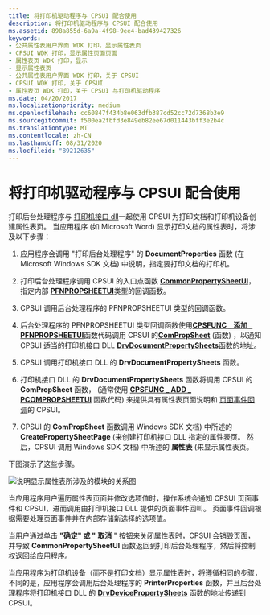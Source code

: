 ```yaml
---
title: 将打印机驱动程序与 CPSUI 配合使用
description: 将打印机驱动程序与 CPSUI 配合使用
ms.assetid: 898a855d-6a9a-4f98-9ee4-bad439427326
keywords:
- 公共属性表用户界面 WDK 打印，显示属性表页
- CPSUI WDK 打印，显示属性页面页面
- 属性表页 WDK 打印，显示
- 显示属性表页
- 公共属性表用户界面 WDK 打印，关于 CPSUI
- CPSUI WDK 打印，关于 CPSUI
- 属性表页 WDK 打印，关于 CPSUI 与打印机驱动程序
ms.date: 04/20/2017
ms.localizationpriority: medium
ms.openlocfilehash: cc60847f434b8e063dfb387cd52cc72d7368b3e9
ms.sourcegitcommit: f500ea2fbfd3e849eb82ee67d011443bff3e2b4c
ms.translationtype: MT
ms.contentlocale: zh-CN
ms.lasthandoff: 08/31/2020
ms.locfileid: "89212635"
---
```

# <a name="using-cpsui-with-printer-drivers"></a>将打印机驱动程序与 CPSUI 配合使用





打印后台处理程序与 [打印机接口 dll](printer-interface-dll.md)一起使用 CPSUI 为打印文档和打印机设备创建属性表页。 当应用程序 (如 Microsoft Word) 显示打印文档的属性表时，将涉及以下步骤：

1.  应用程序会调用 "打印后台处理程序" 的 **DocumentProperties** 函数 (在 Microsoft Windows SDK 文档) 中说明，指定要打印文档的打印机。

2.  打印后台处理程序调用 CPSUI 的入口点函数 [**CommonPropertySheetUI**](/windows-hardware/drivers/ddi/compstui/nf-compstui-commonpropertysheetuia)，指定内部 [**PFNPROPSHEETUI**](/windows-hardware/drivers/ddi/compstui/nc-compstui-pfnpropsheetui)类型的回调函数。

3.  CPSUI 调用后台处理程序的 PFNPROPSHEETUI 类型的回调函数。

4.  后台处理程序的 PFNPROPSHEETUI 类型回调函数使用[**CPSFUNC \_ 添加 \_ PFNPROPSHEETUI**](/previous-versions/ff546391(v=vs.85))函数代码调用 CPSUI 的[**ComPropSheet**](/windows-hardware/drivers/ddi/compstui/nc-compstui-pfncompropsheet) (函数) ，以通知 CPSUI 适当的打印机接口 DLL [**DrvDocumentPropertySheets**](/windows-hardware/drivers/ddi/winddiui/nf-winddiui-drvdocumentpropertysheets)函数的地址。

5.  CPSUI 调用打印机接口 DLL 的 **DrvDocumentPropertySheets** 函数。

6.  打印机接口 DLL 的 **DrvDocumentPropertySheets** 函数将调用 CPSUI 的 **ComPropSheet** 函数， (通常使用 [**CPSFUNC \_ ADD \_ PCOMPROPSHEETUI**](/previous-versions/ff546388(v=vs.85)) 函数代码) 来提供具有属性表页面说明和 [页面事件回调](page-event-callbacks.md)的 CPSUI。

7.  CPSUI 的 **ComPropSheet** 函数调用 Windows SDK 文档) 中所述的 **CreatePropertySheetPage** (来创建打印机接口 DLL 指定的属性表页。 然后，CPSUI 调用 Windows SDK 文档) 中所述的 **属性表** (来显示属性表页。

下图演示了这些步骤。

![说明显示属性表所涉及的模块的关系图](images/usecpsui.png)

当应用程序用户遍历属性表页面并修改选项值时，操作系统会通知 CPSUI 页面事件和 CPSUI，进而调用由打印机接口 DLL 提供的页面事件回叫。 页面事件回调根据需要处理页面事件并在内部存储新选择的选项值。

当用户通过单击 **"确定" 或 "** **取消** " 按钮来关闭属性表时，CPSUI 会销毁页面，并导致 **CommonPropertySheetUI** 函数返回到打印后台处理程序，然后将控制权返回给应用程序。

当应用程序为打印机设备（而不是打印文档）显示属性表时，将遵循相同的步骤，不同的是，应用程序会调用后台处理程序的 **PrinterProperties** 函数，并且后台处理程序将打印机接口 DLL 的 [**DrvDevicePropertySheets**](/windows-hardware/drivers/ddi/winddiui/nf-winddiui-drvdevicepropertysheets) 函数的地址传递到 CPSUI。

 

